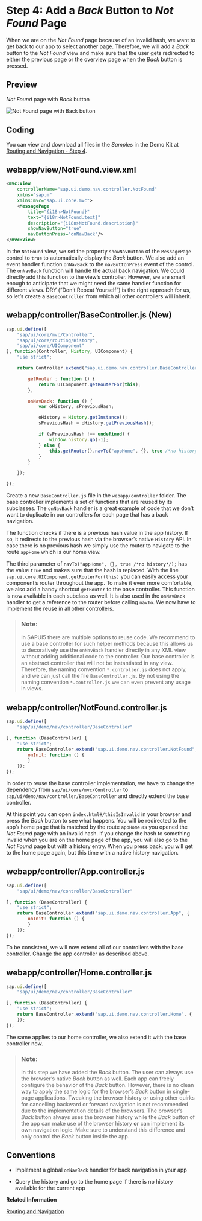<!-- loio66670b0aab3948469d5cc8276113e9ea -->

# Step 4: Add a *Back* Button to *Not Found* Page

When we are on the *Not Found* page because of an invalid hash, we want to get back to our app to select another page. Therefore, we will add a *Back* button to the *Not Found* view and make sure that the user gets redirected to either the previous page or the overview page when the *Back* button is pressed.



## Preview

   
  
<a name="loio66670b0aab3948469d5cc8276113e9ea__fig_r1j_pst_mr"/>*Not Found* page with *Back* button

 ![](images/Tutorial_Navigation_and_Routing_Step_04a_1cbb1eb.png "Not Found page with Back
					button") 



## Coding

You can view and download all files in the *Samples* in the Demo Kit at [Routing and Navigation - Step 4](https://ui5.sap.com/#/entity/sap.ui.core.tutorial.navigation/sample/sap.ui.core.tutorial.navigation.04).



## webapp/view/NotFound.view.xml

```xml
<mvc:View
	controllerName="sap.ui.demo.nav.controller.NotFound"
	xmlns="sap.m"
	xmlns:mvc="sap.ui.core.mvc">
	<MessagePage
		title="{i18n>NotFound}"
		text="{i18n>NotFound.text}"
		description="{i18n>NotFound.description}"
		showNavButton="true"
		navButtonPress="onNavBack"/>
</mvc:View>
```

In the `NotFound` view, we set the property `showNavButton` of the `MessagePage` control to `true` to automatically display the *Back* button. We also add an event handler function `onNavBack` to the `navButtonPress` event of the control. The `onNavBack` function will handle the actual back navigation. We could directly add this function to the view’s controller. However, we are smart enough to anticipate that we might need the same handler function for different views. DRY \(“Don’t Repeat Yourself”\) is the right approach for us, so let’s create a `BaseController` from which all other controllers will inherit.



## webapp/controller/BaseController.js \(New\)

```js
sap.ui.define([
	"sap/ui/core/mvc/Controller",
	"sap/ui/core/routing/History",
	"sap/ui/core/UIComponent"
], function(Controller, History, UIComponent) {
	"use strict";

	return Controller.extend("sap.ui.demo.nav.controller.BaseController", {

		getRouter : function () {
			return UIComponent.getRouterFor(this);
		},

		onNavBack: function () {
			var oHistory, sPreviousHash;

			oHistory = History.getInstance();
			sPreviousHash = oHistory.getPreviousHash();

			if (sPreviousHash !== undefined) {
				window.history.go(-1);
			} else {
				this.getRouter().navTo("appHome", {}, true /*no history*/);
			}
		}

	});

});

```

Create a new `BaseController.js` file in the `webapp/controller` folder. The base controller implements a set of functions that are reused by its subclasses. The `onNavBack` handler is a great example of code that we don’t want to duplicate in our controllers for each page that has a back navigation.

The function checks if there is a previous hash value in the app history. If so, it redirects to the previous hash via the browser’s native `History` API. In case there is no previous hash we simply use the router to navigate to the route `appHome` which is our home view.

The third parameter of `navTo("appHome", {}, true /*no history*/);` has the value `true` and makes sure that the hash is replaced. With the line `sap.ui.core.UIComponent.getRouterFor(this)` you can easily access your component’s router throughout the app. To make it even more comfortable, we also add a handy shortcut `getRouter` to the base controller. This function is now available in each subclass as well. It is also used in the `onNavBack` handler to get a reference to the router before calling `navTo`. We now have to implement the reuse in all other controllers.

> ### Note:  
> In SAPUI5 there are multiple options to reuse code. We recommend to use a base controller for such helper methods because this allows us to decoratively use the `onNavBack` handler directly in any XML view without adding additional code to the controller. Our base controller is an abstract controller that will not be instantiated in any view. Therefore, the naming convention `*.controller.js` does not apply, and we can just call the file `BaseController.js`. By not using the naming convention `*.controller.js` we can even prevent any usage in views.



## webapp/controller/NotFound.controller.js

```js
sap.ui.define([
	"sap/ui/demo/nav/controller/BaseController"

], function (BaseController) {
	"use strict";
	return BaseController.extend("sap.ui.demo.nav.controller.NotFound", {
		onInit: function () {
		}
	});
});
```

In order to reuse the base controller implementation, we have to change the dependency from `sap/ui/core/mvc/Controller` to `sap/ui/demo/nav/controller/BaseController` and directly extend the base controller.

At this point you can open `index.html#/thisIsInvalid` in your browser and press the *Back* button to see what happens. You will be redirected to the app’s home page that is matched by the route `appHome` as you opened the *Not Found* page with an invalid hash. If you change the hash to something invalid when you are on the home page of the app, you will also go to the *Not Found* page but with a history entry. When you press back, you will get to the home page again, but this time with a native history navigation.



## webapp/controller/App.controller.js

```js
sap.ui.define([
	"sap/ui/demo/nav/controller/BaseController"

], function (BaseController) {
	"use strict";
	return BaseController.extend("sap.ui.demo.nav.controller.App", {
		onInit: function () {
		}
	});
});
```

To be consistent, we will now extend all of our controllers with the base controller. Change the app controller as described above.



## webapp/controller/Home.controller.js

```js
sap.ui.define([
	"sap/ui/demo/nav/controller/BaseController"

], function (BaseController) {
	"use strict";
	return BaseController.extend("sap.ui.demo.nav.controller.Home", {
	});
});
```

The same applies to our home controller, we also extend it with the base controller now.

> ### Note:  
> In this step we have added the *Back* button. The user can always use the browser’s native *Back* button as well. Each app can freely configure the behavior of the *Back* button. However, there is no clean way to apply the same logic for the browser’s *Back* button in single-page applications. Tweaking the browser history or using other quirks for cancelling backward or forward navigation is not recommended due to the implementation details of the browsers. The browser’s *Back* button always uses the browser history while the *Back* button of the app can make use of the browser history **or** can implement its own navigation logic. Make sure to understand this difference and only control the *Back* button inside the app.



## Conventions

-   Implement a global `onNavBack` handler for back navigation in your app

-   Query the history and go to the home page if there is no history available for the current app


**Related Information**  


[Routing and Navigation](../04_Essentials/routing-and-navigation-3d18f20.md "SAPUI5 offers hash-based navigation, which allows you to build single-page apps where the navigation is done by changing the hash. In this way the browser does not have to reload the page; instead there is a callback to which the app and especially the affected view can react. A hash string is parsed and matched against patterns which will then inform the handlers.")

